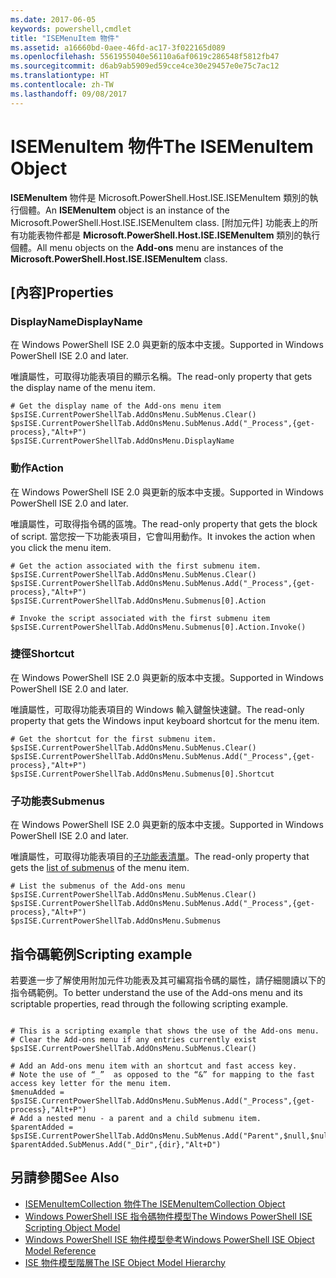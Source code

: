 ```yaml
---
ms.date: 2017-06-05
keywords: powershell,cmdlet
title: "ISEMenuItem 物件"
ms.assetid: a16660bd-0aee-46fd-ac17-3f022165d089
ms.openlocfilehash: 5561955040e56110a6af0619c286548f5812fb47
ms.sourcegitcommit: d6ab9ab5909ed59cce4ce30e29457e0e75c7ac12
ms.translationtype: HT
ms.contentlocale: zh-TW
ms.lasthandoff: 09/08/2017
---
```

# <a name="the-isemenuitem-object"></a><span data-ttu-id="0827a-103">ISEMenuItem 物件</span><span class="sxs-lookup"><span data-stu-id="0827a-103">The ISEMenuItem Object</span></span>
  <span data-ttu-id="0827a-104">**ISEMenuItem** 物件是 Microsoft.PowerShell.Host.ISE.ISEMenuItem 類別的執行個體。</span><span class="sxs-lookup"><span data-stu-id="0827a-104">An **ISEMenuItem** object is an instance of the Microsoft.PowerShell.Host.ISE.ISEMenuItem class.</span></span> <span data-ttu-id="0827a-105">[附加元件] 功能表上的所有功能表物件都是 **Microsoft.PowerShell.Host.ISE.ISEMenuItem** 類別的執行個體。</span><span class="sxs-lookup"><span data-stu-id="0827a-105">All menu objects on the **Add-ons** menu are instances of the **Microsoft.PowerShell.Host.ISE.ISEMenuItem** class.</span></span>

## <a name="properties"></a><span data-ttu-id="0827a-106">[內容]</span><span class="sxs-lookup"><span data-stu-id="0827a-106">Properties</span></span>

### <a name="displayname"></a><span data-ttu-id="0827a-107">DisplayName</span><span class="sxs-lookup"><span data-stu-id="0827a-107">DisplayName</span></span>
  <span data-ttu-id="0827a-108">在 Windows PowerShell ISE 2.0 與更新的版本中支援。</span><span class="sxs-lookup"><span data-stu-id="0827a-108">Supported in Windows PowerShell ISE 2.0 and later.</span></span> 

 <span data-ttu-id="0827a-109">唯讀屬性，可取得功能表項目的顯示名稱。</span><span class="sxs-lookup"><span data-stu-id="0827a-109">The read-only property that gets the display name of the menu item.</span></span>

```
# Get the display name of the Add-ons menu item
$psISE.CurrentPowerShellTab.AddOnsMenu.SubMenus.Clear()
$psISE.CurrentPowerShellTab.AddOnsMenu.SubMenus.Add("_Process",{get-process},"Alt+P")
$psISE.CurrentPowerShellTab.AddOnsMenu.DisplayName

```

### <a name="action"></a><span data-ttu-id="0827a-110">動作</span><span class="sxs-lookup"><span data-stu-id="0827a-110">Action</span></span>
  <span data-ttu-id="0827a-111">在 Windows PowerShell ISE 2.0 與更新的版本中支援。</span><span class="sxs-lookup"><span data-stu-id="0827a-111">Supported in Windows PowerShell ISE 2.0 and later.</span></span> 

 <span data-ttu-id="0827a-112">唯讀屬性，可取得指令碼的區塊。</span><span class="sxs-lookup"><span data-stu-id="0827a-112">The read-only property that gets the block of script.</span></span> <span data-ttu-id="0827a-113">當您按一下功能表項目，它會叫用動作。</span><span class="sxs-lookup"><span data-stu-id="0827a-113">It invokes the action when you click the menu item.</span></span>

```
# Get the action associated with the first submenu item.
$psISE.CurrentPowerShellTab.AddOnsMenu.SubMenus.Clear()
$psISE.CurrentPowerShellTab.AddOnsMenu.SubMenus.Add("_Process",{get-process},"Alt+P")
$psISE.CurrentPowerShellTab.AddOnsMenu.Submenus[0].Action

# Invoke the script associated with the first submenu item 
$psISE.CurrentPowerShellTab.AddOnsMenu.Submenus[0].Action.Invoke()
```

### <a name="shortcut"></a><span data-ttu-id="0827a-114">捷徑</span><span class="sxs-lookup"><span data-stu-id="0827a-114">Shortcut</span></span>
  <span data-ttu-id="0827a-115">在 Windows PowerShell ISE 2.0 與更新的版本中支援。</span><span class="sxs-lookup"><span data-stu-id="0827a-115">Supported in Windows PowerShell ISE 2.0 and later.</span></span> 

 <span data-ttu-id="0827a-116">唯讀屬性，可取得功能表項目的 Windows 輸入鍵盤快速鍵。</span><span class="sxs-lookup"><span data-stu-id="0827a-116">The read-only property that gets the Windows input keyboard shortcut for the menu item.</span></span>

```
# Get the shortcut for the first submenu item.
$psISE.CurrentPowerShellTab.AddOnsMenu.SubMenus.Clear()
$psISE.CurrentPowerShellTab.AddOnsMenu.SubMenus.Add("_Process",{get-process},"Alt+P")
$psISE.CurrentPowerShellTab.AddOnsMenu.Submenus[0].Shortcut
```

### <a name="submenus"></a><span data-ttu-id="0827a-117">子功能表</span><span class="sxs-lookup"><span data-stu-id="0827a-117">Submenus</span></span>
  <span data-ttu-id="0827a-118">在 Windows PowerShell ISE 2.0 與更新的版本中支援。</span><span class="sxs-lookup"><span data-stu-id="0827a-118">Supported in Windows PowerShell ISE 2.0 and later.</span></span> 

 <span data-ttu-id="0827a-119">唯讀屬性，可取得功能表項目的[子功能表清單](The-ISEMenuItemCollection-Object.md)。</span><span class="sxs-lookup"><span data-stu-id="0827a-119">The read-only property that gets the [list of submenus](The-ISEMenuItemCollection-Object.md) of the menu item.</span></span>

```
# List the submenus of the Add-ons menu
$psISE.CurrentPowerShellTab.AddOnsMenu.SubMenus.Clear()
$psISE.CurrentPowerShellTab.AddOnsMenu.SubMenus.Add("_Process",{get-process},"Alt+P")
$psISE.CurrentPowerShellTab.AddOnsMenu.Submenus
```

## <a name="scripting-example"></a><span data-ttu-id="0827a-120">指令碼範例</span><span class="sxs-lookup"><span data-stu-id="0827a-120">Scripting example</span></span>
 <span data-ttu-id="0827a-121">若要進一步了解使用附加元件功能表及其可編寫指令碼的屬性，請仔細閱讀以下的指令碼範例。</span><span class="sxs-lookup"><span data-stu-id="0827a-121">To better understand the use of the Add-ons menu and its scriptable properties, read through the following scripting example.</span></span>

```

# This is a scripting example that shows the use of the Add-ons menu.
# Clear the Add-ons menu if any entries currently exist
$psISE.CurrentPowerShellTab.AddOnsMenu.SubMenus.Clear()

# Add an Add-ons menu item with an shortcut and fast access key.
# Note the use of “_”  as opposed to the “&” for mapping to the fast access key letter for the menu item.
$menuAdded = $psISE.CurrentPowerShellTab.AddOnsMenu.SubMenus.Add("_Process",{get-process},"Alt+P") 
# Add a nested menu - a parent and a child submenu item. 
$parentAdded = $psISE.CurrentPowerShellTab.AddOnsMenu.SubMenus.Add("Parent",$null,$null) 
$parentAdded.SubMenus.Add("_Dir",{dir},"Alt+D")

```

## <a name="see-also"></a><span data-ttu-id="0827a-122">另請參閱</span><span class="sxs-lookup"><span data-stu-id="0827a-122">See Also</span></span>
- [<span data-ttu-id="0827a-123">ISEMenuItemCollection 物件</span><span class="sxs-lookup"><span data-stu-id="0827a-123">The ISEMenuItemCollection Object</span></span>](The-ISEMenuItemCollection-Object.md) 
- [<span data-ttu-id="0827a-124">Windows PowerShell ISE 指令碼物件模型</span><span class="sxs-lookup"><span data-stu-id="0827a-124">The Windows PowerShell ISE Scripting Object Model</span></span>](The-Windows-PowerShell-ISE-Scripting-Object-Model.md) 
- [<span data-ttu-id="0827a-125">Windows PowerShell ISE 物件模型參考</span><span class="sxs-lookup"><span data-stu-id="0827a-125">Windows PowerShell ISE Object Model Reference</span></span>](Windows-PowerShell-ISE-Object-Model-Reference.md)
- [<span data-ttu-id="0827a-126">ISE 物件模型階層</span><span class="sxs-lookup"><span data-stu-id="0827a-126">The ISE Object Model Hierarchy</span></span>](The-ISE-Object-Model-Hierarchy.md)

